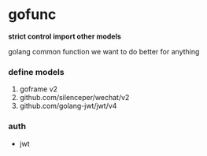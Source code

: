 # gofunc

**strict control import other models**

golang common function 
we want to do better for anything

### define models

1. goframe v2 
2. github.com/silenceper/wechat/v2
3. github.com/golang-jwt/jwt/v4

### auth

- jwt

